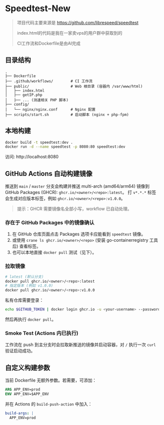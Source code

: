 # Speedtest-New

> 项目代码主要来源是 https://github.com/librespeed/speedtest
>
> index.html的代码是我在一家卖vps的用户群中获取到的
> 
> CI工作流和Dockerfile是由AI完成

## 目录结构
```
.
├── Dockerfile
├── .github/workflows/        # CI 工作流
├── public/                   # Web 根目录 (容器内 /var/www/html)
│   ├── index.html
│   ├── getIP.php
│   ├── ... (测速相关 PHP 脚本)
├── config/
│   └── nginx/nginx.conf      # Nginx 配置
├── scripts/start.sh          # 启动脚本 (nginx + php-fpm)
```

## 本地构建
```bash
docker build -t speedtest:dev .
docker run -d --name speedtest -p 8080:80 speedtest:dev
```
访问: http://localhost:8080

## GitHub Actions 自动构建镜像
推送到 `main` / `master` 分支会构建并推送 multi-arch (amd64/arm64) 镜像到 GitHub Packages (GHCR): `ghcr.io/<owner>/<repo>:latest`。
打 `v*.*.*` 标签会生成对应版本标签，例如 `ghcr.io/<owner>/<repo>:v1.0.0`。

> 提示：GHCR 需要镜像名全部小写，workflow 已自动处理。

### 存在于 GitHub Packages 中的镜像确认
1. 在 GitHub 仓库页面点击 Packages 选项卡应能看到 `speedtest` 镜像。
2. 或使用 `crane ls ghcr.io/<owner>/<repo>` (安装 go-containerregistry 工具后) 查看标签。
3. 也可以本地直接 `docker pull` 测试（见下）。

### 拉取镜像
```bash
# latest (默认分支) 
docker pull ghcr.io/<owner>/<repo>:latest
# 指定版本 (例如 v1.0.0)
docker pull ghcr.io/<owner>/<repo>:v1.0.0
```

私有仓库需要登录：
```bash
echo $GITHUB_TOKEN | docker login ghcr.io -u <your-username> --password-stdin
```
然后再执行 `docker pull`。

### Smoke Test (Actions 内已执行)
工作流在 push 到主分支时会拉取新推送的镜像并启动容器，对 `/` 执行一次 `curl` 验证启动成功。

## 自定义构建参数
当前 Dockerfile 无额外参数。若需要，可添加：
```dockerfile
ARG APP_ENV=prod
ENV APP_ENV=$APP_ENV
```
并在 Actions 的 `build-push-action` 中加入：
```yaml
build-args: |
  APP_ENV=prod
```
